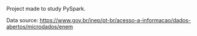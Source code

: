 Project made to study PySpark.

Data source: https://www.gov.br/inep/pt-br/acesso-a-informacao/dados-abertos/microdados/enem